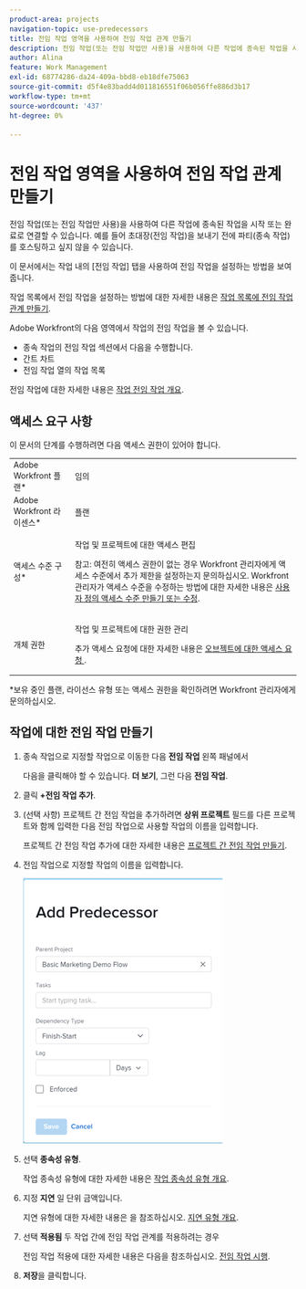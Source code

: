 ```yaml
---
product-area: projects
navigation-topic: use-predecessors
title: 전임 작업 영역을 사용하여 전임 작업 관계 만들기
description: 전임 작업(또는 전임 작업만 사용)을 사용하여 다른 작업에 종속된 작업을 시작 또는 완료로 연결할 수 있습니다. 예를 들어 초대장(전임 작업)을 보내기 전에 파티(종속 작업)를 호스팅하고 싶지 않을 수 있습니다.
author: Alina
feature: Work Management
exl-id: 68774286-da24-409a-bbd8-eb18dfe75063
source-git-commit: d5f4e83badd4d011816551f06b056ffe886d3b17
workflow-type: tm+mt
source-wordcount: '437'
ht-degree: 0%

---
```


# 전임 작업 영역을 사용하여 전임 작업 관계 만들기

전임 작업(또는 전임 작업만 사용)을 사용하여 다른 작업에 종속된 작업을 시작 또는 완료로 연결할 수 있습니다. 예를 들어 초대장(전임 작업)을 보내기 전에 파티(종속 작업)를 호스팅하고 싶지 않을 수 있습니다.

이 문서에서는 작업 내의 [전임 작업] 탭을 사용하여 전임 작업을 설정하는 방법을 보여 줍니다.

작업 목록에서 전임 작업을 설정하는 방법에 대한 자세한 내용은 [작업 목록에 전임 작업 관계 만들기](../../../manage-work/tasks/use-prdcssrs/create-predecessors-on-task-list.md).

Adobe Workfront의 다음 영역에서 작업의 전임 작업을 볼 수 있습니다.

* 종속 작업의 전임 작업 섹션에서 다음을 수행합니다.
* 간트 차트
* 전임 작업 열의 작업 목록

전임 작업에 대한 자세한 내용은 [작업 전임 작업 개요](../../../manage-work/tasks/use-prdcssrs/predecessors-overview.md).

## 액세스 요구 사항

이 문서의 단계를 수행하려면 다음 액세스 권한이 있어야 합니다.

<table style="table-layout:auto"> 
 <col> 
 <col> 
 <tbody> 
  <tr> 
   <td role="rowheader">Adobe Workfront 플랜*</td> 
   <td> <p>임의</p> </td> 
  </tr> 
  <tr> 
   <td role="rowheader">Adobe Workfront 라이센스*</td> 
   <td> <p>플랜 </p> </td> 
  </tr> 
  <tr> 
   <td role="rowheader">액세스 수준 구성*</td> 
   <td> <p>작업 및 프로젝트에 대한 액세스 편집</p> <p>참고: 여전히 액세스 권한이 없는 경우 Workfront 관리자에게 액세스 수준에서 추가 제한을 설정하는지 문의하십시오. Workfront 관리자가 액세스 수준을 수정하는 방법에 대한 자세한 내용은 <a href="../../../administration-and-setup/add-users/configure-and-grant-access/create-modify-access-levels.md" class="MCXref xref">사용자 정의 액세스 수준 만들기 또는 수정</a>.</p> </td> 
  </tr> 
  <tr> 
   <td role="rowheader">개체 권한</td> 
   <td> <p>작업 및 프로젝트에 대한 권한 관리</p> <p>추가 액세스 요청에 대한 자세한 내용은 <a href="../../../workfront-basics/grant-and-request-access-to-objects/request-access.md" class="MCXref xref">오브젝트에 대한 액세스 요청 </a>.</p> </td> 
  </tr> 
 </tbody> 
</table>

&#42;보유 중인 플랜, 라이선스 유형 또는 액세스 권한을 확인하려면 Workfront 관리자에게 문의하십시오.

## 작업에 대한 전임 작업 만들기

1. 종속 작업으로 지정할 작업으로 이동한 다음 **전임 작업** 왼쪽 패널에서

   다음을 클릭해야 할 수 있습니다. **더 보기**, 그런 다음 **전임 작업**.

1. 클릭 **+전임 작업 추가**.
1. (선택 사항) 프로젝트 간 전임 작업을 추가하려면 **상위 프로젝트** 필드를 다른 프로젝트와 함께 입력한 다음 전임 작업으로 사용할 작업의 이름을 입력합니다.

   프로젝트 간 전임 작업 추가에 대한 자세한 내용은 [프로젝트 간 전임 작업 만들기](../../../manage-work/tasks/use-prdcssrs/cross-project-predecessors.md).

1. 전임 작업으로 지정할 작업의 이름을 입력합니다.

   ![](assets/add-predecessor-box-nwe-350x465.png)

1. 선택 **종속성 유형**.

   작업 종속성 유형에 대한 자세한 내용은 [작업 종속성 유형 개요](../../../manage-work/tasks/use-prdcssrs/task-dependency-types.md).

1. 지정 **지연** 일 단위 금액입니다.

   지연 유형에 대한 자세한 내용은 을 참조하십시오&#x200B;. [지연 유형 개요](../../../manage-work/tasks/use-prdcssrs/lag-types.md).

1. 선택 **적용됨** 두 작업 간에 전임 작업 관계를 적용하려는 경우

   전임 작업 적용에 대한 자세한 내용은 다음을 참조하십시오. [전임 작업 시행](../../../manage-work/tasks/use-prdcssrs/enforced-predecessors.md).

1. **저장**&#x200B;을 클릭합니다.
